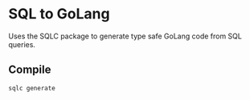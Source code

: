 # SQL to GoLang

Uses the SQLC package to generate type safe GoLang code from SQL queries.

## Compile

```sh
sqlc generate
```

